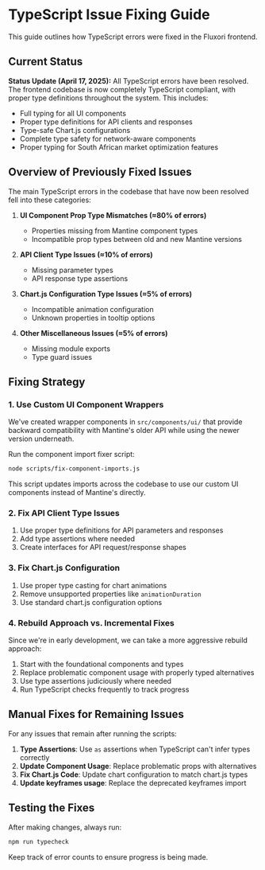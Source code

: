 # TypeScript Issue Fixing Guide

This guide outlines how TypeScript errors were fixed in the Fluxori frontend.

## Current Status

**Status Update (April 17, 2025):** All TypeScript errors have been resolved. The frontend codebase is now completely TypeScript compliant, with proper type definitions throughout the system. This includes:

- Full typing for all UI components
- Proper type definitions for API clients and responses
- Type-safe Chart.js configurations
- Complete type safety for network-aware components
- Proper typing for South African market optimization features

## Overview of Previously Fixed Issues

The main TypeScript errors in the codebase that have now been resolved fell into these categories:

1. **UI Component Prop Type Mismatches (≈80% of errors)**
   - Properties missing from Mantine component types
   - Incompatible prop types between old and new Mantine versions

2. **API Client Type Issues (≈10% of errors)**
   - Missing parameter types
   - API response type assertions

3. **Chart.js Configuration Type Issues (≈5% of errors)**
   - Incompatible animation configuration
   - Unknown properties in tooltip options

4. **Other Miscellaneous Issues (≈5% of errors)**
   - Missing module exports
   - Type guard issues

## Fixing Strategy

### 1. Use Custom UI Component Wrappers

We've created wrapper components in `src/components/ui/` that provide backward compatibility with Mantine's older API while using the newer version underneath.

Run the component import fixer script:

```bash
node scripts/fix-component-imports.js
```

This script updates imports across the codebase to use our custom UI components instead of Mantine's directly.

### 2. Fix API Client Type Issues

1. Use proper type definitions for API parameters and responses
2. Add type assertions where needed
3. Create interfaces for API request/response shapes

### 3. Fix Chart.js Configuration

1. Use proper type casting for chart animations
2. Remove unsupported properties like `animationDuration`
3. Use standard chart.js configuration options

### 4. Rebuild Approach vs. Incremental Fixes

Since we're in early development, we can take a more aggressive rebuild approach:

1. Start with the foundational components and types
2. Replace problematic component usage with properly typed alternatives
3. Use type assertions judiciously where needed
4. Run TypeScript checks frequently to track progress

## Manual Fixes for Remaining Issues

For any issues that remain after running the scripts:

1. **Type Assertions**: Use `as` assertions when TypeScript can't infer types correctly
2. **Update Component Usage**: Replace problematic props with alternatives
3. **Fix Chart.js Code**: Update chart configuration to match chart.js types
4. **Update keyframes usage**: Replace the deprecated keyframes import

## Testing the Fixes

After making changes, always run:

```bash
npm run typecheck
```

Keep track of error counts to ensure progress is being made.